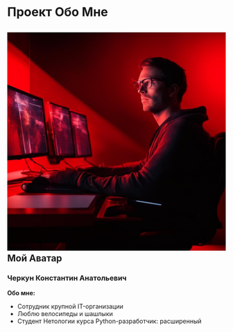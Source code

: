 # Проект Обо Мне

## ![Мой Аватар](img/NeyroAva.jpg) Мой Аватар

### **Черкун Константин Анатольевич**

**Обо мне:**
- Сотрудник крупной IT-организации
- Люблю велосипеды и шашлыки
- Студент Нетологии курса Python-разработчик: расширенный



